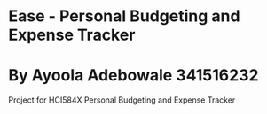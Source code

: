 # Ease - Personal Budgeting and Expense Tracker
# By Ayoola Adebowale 341516232 
 Project for HCI584X Personal Budgeting and Expense Tracker 
